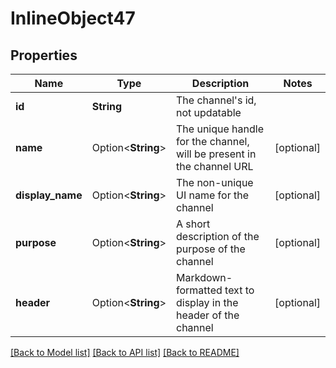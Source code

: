 # InlineObject47

## Properties

Name | Type | Description | Notes
------------ | ------------- | ------------- | -------------
**id** | **String** | The channel's id, not updatable | 
**name** | Option<**String**> | The unique handle for the channel, will be present in the channel URL | [optional]
**display_name** | Option<**String**> | The non-unique UI name for the channel | [optional]
**purpose** | Option<**String**> | A short description of the purpose of the channel | [optional]
**header** | Option<**String**> | Markdown-formatted text to display in the header of the channel | [optional]

[[Back to Model list]](../README.md#documentation-for-models) [[Back to API list]](../README.md#documentation-for-api-endpoints) [[Back to README]](../README.md)


